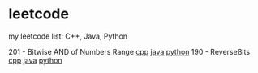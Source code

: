 # leetcode
my leetcode list: C++, Java, Python

201 - Bitwise AND of Numbers Range [cpp](RangeBitwiseAnd.cpp) [java](RangeBitwiseAnd.java) [python](RangeBitwiseAnd.py)
190 - ReverseBits [cpp](ReverseBits.cpp) [java](ReverseBits.java) [python](ReverseBits.py)

